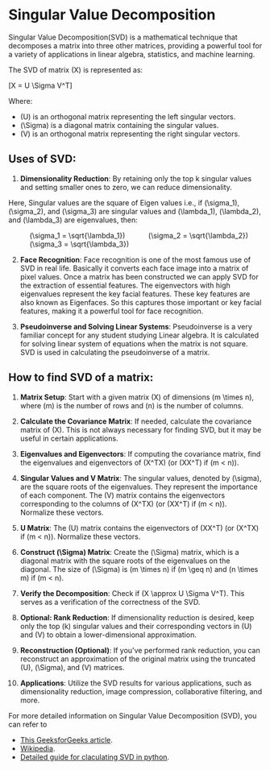 # Singular Value Decomposition

Singular Value Decomposition(SVD) is a mathematical technique that decomposes a matrix into three other matrices, providing a powerful tool for a variety of applications in linear algebra, statistics, and machine learning.

The SVD of matrix \(X\) is represented as:

\[X = U \Sigma V^T\]

Where:
- \(U\) is an orthogonal matrix representing the left singular vectors.
- \(\Sigma\) is a diagonal matrix containing the singular values.
- \(V\) is an orthogonal matrix representing the right singular vectors.

## Uses of SVD:
1. **Dimensionality Reduction**: By retaining only the top k singular values and setting smaller ones to zero, we can reduce dimensionality.

Here, Singular values are the square of Eigen values i.e., if \(\sigma_1\), \(\sigma_2\), and \(\sigma_3\) are singular values and \(\lambda_1\), \(\lambda_2\), and \(\lambda_3\) are eigenvalues, then:

&emsp;&emsp;&emsp;\(\sigma_1 = \sqrt{\lambda_1}\)
&emsp;&emsp;&emsp;\(\sigma_2 = \sqrt{\lambda_2}\)
&emsp;&emsp;&emsp;\(\sigma_3 = \sqrt{\lambda_3}\)

2. **Face Recognition**: Face recognition is one of the most famous use of SVD in real life. Basically it converts each face image into a matrix of pixel values. Once a matrix has been constructed we can apply SVD for the extraction of essential features. The eigenvectors with high eigenvalues represent the key facial features. These key features are also known as Eigenfaces. So this captures those important or key facial features, making it a powerful tool for face recognition.

3. **Pseudoinverse and Solving Linear Systems**: Pseudoinverse is a very familiar concept for any student studying Linear algebra. It is calculated for solving linear system of equations when the matrix is not square. SVD is used in calculating the pseudoinverse of a matrix.

## How to find SVD of a matrix:
1. **Matrix Setup**: Start with a given matrix \(X\) of dimensions \(m \times n\), where \(m\) is the number of rows and \(n\) is the number of columns.

2. **Calculate the Covariance Matrix**: If needed, calculate the covariance matrix of \(X\). This is not always necessary for finding SVD, but it may be useful in certain applications.

3. **Eigenvalues and Eigenvectors**: If computing the covariance matrix, find the eigenvalues and eigenvectors of \(X^TX\) (or \(XX^T\) if \(m < n\)).

4. **Singular Values and V Matrix**: The singular values, denoted by \(\sigma\), are the square roots of the eigenvalues. They represent the importance of each component. The \(V\) matrix contains the eigenvectors corresponding to the columns of \(X^TX\) (or \(XX^T\) if \(m < n\)). Normalize these vectors.

5. **U Matrix**: The \(U\) matrix contains the eigenvectors of \(XX^T\) (or \(X^TX\) if \(m < n\)). Normalize these vectors.

6. **Construct \(\Sigma\) Matrix**: Create the \(\Sigma\) matrix, which is a diagonal matrix with the square roots of the eigenvalues on the diagonal. The size of \(\Sigma\) is \(m \times n\) if \(m \geq n\) and \(n \times m\) if \(m < n\).

7. **Verify the Decomposition**: Check if \(X \approx U \Sigma V^T\). This serves as a verification of the correctness of the SVD.

8. **Optional: Rank Reduction**: If dimensionality reduction is desired, keep only the top \(k\) singular values and their corresponding vectors in \(U\) and \(V\) to obtain a lower-dimensional approximation.

9. **Reconstruction (Optional)**: If you've performed rank reduction, you can reconstruct an approximation of the original matrix using the truncated \(U\), \(\Sigma\), and \(V\) matrices.

10. **Applications**: Utilize the SVD results for various applications, such as dimensionality reduction, image compression, collaborative filtering, and more.

For more detailed information on Singular Value Decomposition (SVD), you can refer to 
 - [This GeeksforGeeks article](https://www.geeksforgeeks.org/singular-value-decomposition-svd/).
 - [Wikipedia](https://en.wikipedia.org/wiki/Singular_value_decomposition).
 - [Detailed guide for claculating SVD in python](https://machinelearningmastery.com/singular-value-decomposition-for-machine-learning/).
